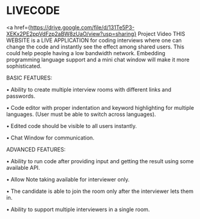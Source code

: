 # LIVECODE
<a href={https://drive.google.com/file/d/131Te5P3-XEKx2PE2ppVdFzp2aBW8zUaO/view?usp=sharing} Project Video</a>
THIS WEBSITE is a LIVE APPLICATION for coding interviews where one can change the code and instantly see the effect among
shared users. This could help people having a low bandwidth network. Embedding
programming language support and a mini chat window will make it more sophisticated.


BASIC FEATURES:

• Ability to create multiple interview rooms with different links and passwords.

• Code editor with proper indentation and keyword highlighting for multiple
languages. (User must be able to switch across languages).

• Edited code should be visible to all users instantly.

• Chat Window for communication.


ADVANCED FEATURES:

• Ability to run code after providing input and getting the result using some
available API.

• Allow Note taking available for interviewer only.

• The candidate is able to join the room only after the interviewer lets them in.

• Ability to support multiple interviewers in a single room.
